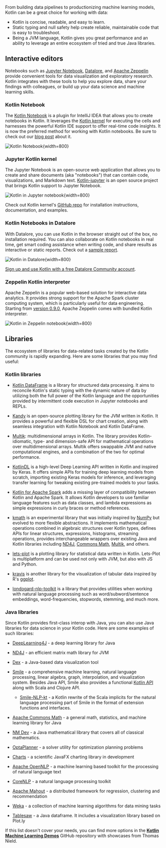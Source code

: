 [//]: # (title: Kotlin for data science)

From building data pipelines to productionizing machine learning models, Kotlin can be a great choice for 
working with data:
* Kotlin is concise, readable, and easy to learn.
* Static typing and null safety help create reliable, maintainable code that is easy to troubleshoot. 
* Being a JVM language, Kotlin gives you great performance and an ability to leverage an entire ecosystem 
of tried and true Java libraries. 

## Interactive editors

Notebooks such as [Jupyter Notebook](https://jupyter.org/), [Datalore](http://jetbrains.com/datalore), and [Apache Zeppelin](https://zeppelin.apache.org/) provide 
convenient tools for data visualization and exploratory research.
Kotlin integrates with these tools to help you explore data, share your findings with 
colleagues, or build up your data science and machine learning skills.

### Kotlin Notebook

The [Kotlin Notebook](https://plugins.jetbrains.com/plugin/16340-kotlin-notebook) is a plugin for IntelliJ IDEA that
allows you to create notebooks in Kotlin. It leverages the [Kotlin kernel](#jupyter-kotlin-kernel) for executing the
cells and harnesses the powerful Kotlin IDE support to offer real-time code insights. It is now the preferred method
for working with Kotlin notebooks. Be sure to check out our [blog post](https://blog.jetbrains.com/kotlin/2023/07/introducing-kotlin-notebook/) about it.

![Kotlin Notebook](kotlin-notebook.png){width=800}

### Jupyter Kotlin kernel

The Jupyter Notebook is an open-source web application that allows you to create and share documents 
(aka "notebooks") that can contain code, visualizations, and Markdown text. 
[Kotlin-jupyter](https://github.com/Kotlin/kotlin-jupyter) is an open source project that brings Kotlin 
support to Jupyter Notebook. 

![Kotlin in Jupyter notebook](kotlin-jupyter-kernel.png){width=800}

Check out Kotlin kernel's [GitHub repo](https://github.com/Kotlin/kotlin-jupyter) for installation 
instructions, documentation, and examples.

### Kotlin Notebooks in Datalore

With Datalore, you can use Kotlin in the browser straight out of the box, no installation required.
You can also collaborate on Kotlin notebooks in real time, get smart coding assistance when writing code, and share results as interactive or static reports.
Check out a [sample report](https://datalore.jetbrains.com/view/report/9YLrg20eesVX2cQu1FKLiZ).

![Kotlin in Datalore](kotlin-datalore.png){width=800}

[Sign up and use Kotlin with a free Datalore Community account](https://datalore.jetbrains.com/).

### Zeppelin Kotlin interpreter

Apache Zeppelin is a popular web-based solution for interactive data analytics. It provides strong support 
for the Apache Spark cluster computing system, which is particularly useful for data engineering. 
Starting from [version 0.9.0](https://zeppelin.apache.org/docs/0.9.0-preview1/), Apache Zeppelin comes with 
bundled Kotlin interpreter. 

![Kotlin in Zeppelin notebook](kotlin-zeppelin-interpreter.png){width=800}

## Libraries

The ecosystem of libraries for data-related tasks created by the Kotlin community is rapidly expanding. 
Here are some libraries that you may find useful:

### Kotlin libraries

* [Kotlin DataFrame](https://github.com/Kotlin/dataframe) is a library for structured data processing. It aims to
  reconcile Kotlin's static typing with the dynamic nature of data by utilizing both the full power of the Kotlin language
  and the opportunities provided by intermittent code execution in Jupyter notebooks and REPLs.

* [Kandy](https://kotlin.github.io/kandy/welcome.html) is an open-source plotting library for the JVM written in Kotlin.
  It provides a powerful and flexible DSL for chart creation,
  along with seamless integration with Kotlin Notebook and Kotlin DataFrame. 

* [Multik](https://github.com/Kotlin/multik): multidimensional arrays in Kotlin. The library provides Kotlin-idiomatic, 
  type- and dimension-safe API for mathematical operations over multidimensional arrays. Multik offers swappable 
  JVM and native computational engines, and a combination of the two for optimal performance.

* [KotlinDL](https://github.com/jetbrains/kotlindl) is a high-level Deep Learning API written in Kotlin and inspired
  by Keras. It offers simple APIs for training deep learning models from scratch, importing existing Keras models
  for inference, and leveraging transfer learning for tweaking existing pre-trained models to your tasks.

* [Kotlin for Apache Spark](https://github.com/JetBrains/kotlin-spark-api) adds a missing layer of compatibility between
  Kotlin and Apache Spark. It allows Kotlin developers to use familiar language features such as data classes, and
  lambda expressions as simple expressions in curly braces or method references.

* [kmath](https://github.com/mipt-npm/kmath) is an experimental library that was initially inspired by
[NumPy](https://numpy.org/) but evolved to more flexible abstractions. It implements mathematical operations combined in
algebraic structures over Kotlin types, defines APIs for linear structures, expressions, histograms, streaming operations,
provides interchangeable wrappers over existing Java and Kotlin libraries including
[ND4J](https://github.com/eclipse/deeplearning4j/tree/master/nd4j),
[Commons Math](https://commons.apache.org/proper/commons-math/), [Multik](https://github.com/Kotlin/multik), and others.

* [lets-plot](https://github.com/JetBrains/lets-plot) is a plotting library for statistical data written in Kotlin.
Lets-Plot is multiplatform and can be used not only with JVM, but also with JS and Python. 

* [kravis](https://github.com/holgerbrandl/kravis) is another library for the visualization of tabular data inspired by
R's [ggplot](https://ggplot2.tidyverse.org/).

* [londogard-nlp-toolkit](https://github.com/londogard/londogard-nlp-toolkit/) is a library that provides utilities when working with natural language processing such as word/subword/sentence embeddings, word-frequencies, stopwords, stemming, and much more.

### Java libraries

Since Kotlin provides first-class interop with Java, you can also use Java libraries for data science in your Kotlin code.
Here are some examples of such libraries:

* [DeepLearning4J](https://deeplearning4j.konduit.ai) - a deep learning library for Java

* [ND4J](https://github.com/eclipse/deeplearning4j/tree/master/nd4j) - an efficient matrix math library for JVM

* [Dex](https://github.com/PatMartin/Dex) - a Java-based data visualization tool

* [Smile](https://github.com/haifengl/smile) - a comprehensive machine learning, natural language processing,
linear algebra, graph, interpolation, and visualization system. Besides Java API, Smile also provides a functional
[Kotlin API](https://haifengl.github.io/api/kotlin/smile-kotlin/index.html) along with Scala and Clojure API.
   * [Smile-NLP-kt](https://github.com/londogard/smile-nlp-kt) - a Kotlin rewrite of the Scala implicits for the natural
   language processing part of Smile in the format of extension functions and interfaces.

* [Apache Commons Math](https://commons.apache.org/proper/commons-math/) - a general math, statistics, and machine learning
library for Java

* [NM Dev](https://nm.dev/) - a Java mathematical library that covers all of classical mathematics.

* [OptaPlanner](https://www.optaplanner.org/) - a solver utility for optimization planning problems

* [Charts](https://github.com/HanSolo/charts) - a scientific JavaFX charting library in development

* [Apache OpenNLP](https://opennlp.apache.org/) - a machine learning based toolkit for the processing of natural language text

* [CoreNLP](https://stanfordnlp.github.io/CoreNLP/) - a natural language processing toolkit

* [Apache Mahout](https://mahout.apache.org/) - a distributed framework for regression, clustering and recommendation

* [Weka](https://www.cs.waikato.ac.nz/ml/index.html) - a collection of machine learning algorithms for data mining tasks

* [Tablesaw](https://github.com/jtablesaw/tablesaw) - a Java dataframe. It includes a visualization library based on Plot.ly

If this list doesn't cover your needs, you can find more options in the 
**[Kotlin Machine Learning Demos](https://github.com/thomasnield/kotlin-machine-learning-demos)** GitHub repository with showcases from Thomas Nield.
